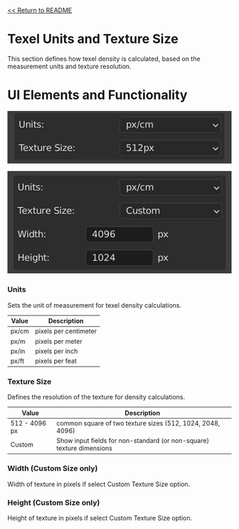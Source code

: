 [<< Return to README](../README.md#documentation)

# Texel Units and Texture Size

This section defines how texel density is calculated, based on the measurement units and texture resolution.

# UI Elements and Functionality

![Texel Units](./images/ui/texel_units_panel.png)

![Texel Units Custom](./images/ui/texel_units_custom_panel.png)

### Units

Sets the unit of measurement for texel density calculations.

| Value | Description           |
|-------|-----------------------|
| px/cm | pixels per centimeter | 
| px/m  | pixels per meter      |
| px/in | pixels per inch       |
| px/ft | pixels per feat       |

### Texture Size

Defines the resolution of the texture for density calculations.

| Value         | Description                                                           |
|---------------|-----------------------------------------------------------------------|
| 512 - 4096 px | common square of two texture sizes (512, 1024, 2048, 4096)            | 
| Custom        | Show input fields for non-standard (or non-square) texture dimensions |

### Width (Custom Size only)

Width of texture in pixels if select Custom Texture Size option.

### Height (Custom Size only)

Height of texture in pixels if select Custom Texture Size option.